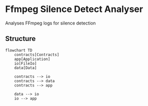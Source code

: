 # Ffmpeg Silence Detect Analyser

Analyses FFmpeg logs for silence detection

## Structure

```mermaid
flowchart TD
    contracts[Contracts]
    app[Application]
    io[FileIo]
    data[Data]

    contracts --> io
    contracts --> data
    contracts --> app
    
    data --> io
    io --> app
```
